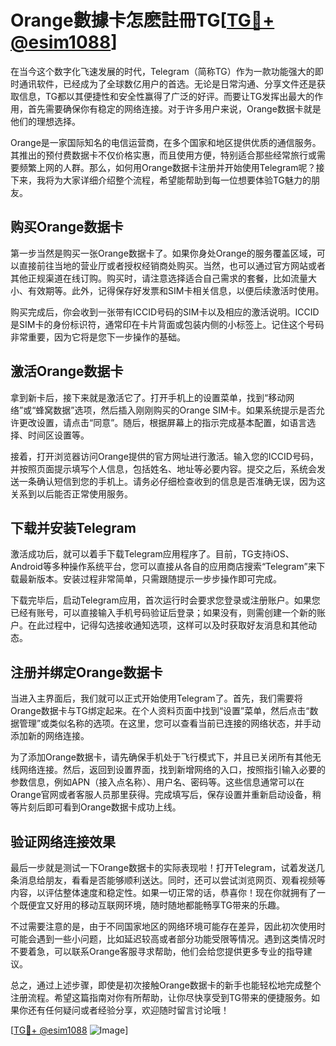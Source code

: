 # Orange數據卡怎麽註冊TG[[TG💪+ @esim1088](https://t.me/s/esim1088)]

在当今这个数字化飞速发展的时代，Telegram（简称TG）作为一款功能强大的即时通讯软件，已经成为了全球数亿用户的首选。无论是日常沟通、分享文件还是获取信息，TG都以其便捷性和安全性赢得了广泛的好评。而要让TG发挥出最大的作用，首先需要确保你有稳定的网络连接。对于许多用户来说，Orange数据卡就是他们的理想选择。

Orange是一家国际知名的电信运营商，在多个国家和地区提供优质的通信服务。其推出的预付费数据卡不仅价格实惠，而且使用方便，特别适合那些经常旅行或需要频繁上网的人群。那么，如何用Orange数据卡注册并开始使用Telegram呢？接下来，我将为大家详细介绍整个流程，希望能帮助到每一位想要体验TG魅力的朋友。

## 购买Orange数据卡

第一步当然是购买一张Orange数据卡了。如果你身处Orange的服务覆盖区域，可以直接前往当地的营业厅或者授权经销商处购买。当然，也可以通过官方网站或者其他正规渠道在线订购。购买时，请注意选择适合自己需求的套餐，比如流量大小、有效期等。此外，记得保存好发票和SIM卡相关信息，以便后续激活时使用。

购买完成后，你会收到一张带有ICCID号码的SIM卡以及相应的激活说明。ICCID是SIM卡的身份标识符，通常印在卡片背面或包装内侧的小标签上。记住这个号码非常重要，因为它将是您下一步操作的基础。

## 激活Orange数据卡

拿到新卡后，接下来就是激活它了。打开手机上的设置菜单，找到“移动网络”或“蜂窝数据”选项，然后插入刚刚购买的Orange SIM卡。如果系统提示是否允许更改设置，请点击“同意”。随后，根据屏幕上的指示完成基本配置，如语言选择、时间区设置等。

接着，打开浏览器访问Orange提供的官方网址进行激活。输入您的ICCID号码，并按照页面提示填写个人信息，包括姓名、地址等必要内容。提交之后，系统会发送一条确认短信到您的手机上。请务必仔细检查收到的信息是否准确无误，因为这关系到以后能否正常使用服务。

## 下载并安装Telegram

激活成功后，就可以着手下载Telegram应用程序了。目前，TG支持iOS、Android等多种操作系统平台，您可以直接从各自的应用商店搜索“Telegram”来下载最新版本。安装过程非常简单，只需跟随提示一步步操作即可完成。

下载完毕后，启动Telegram应用，首次运行时会要求您登录或注册账户。如果您已经有账号，可以直接输入手机号码验证后登录；如果没有，则需创建一个新的账户。在此过程中，记得勾选接收通知选项，这样可以及时获取好友消息和其他动态。

## 注册并绑定Orange数据卡

当进入主界面后，我们就可以正式开始使用Telegram了。首先，我们需要将Orange数据卡与TG绑定起来。在个人资料页面中找到“设置”菜单，然后点击“数据管理”或类似名称的选项。在这里，您可以查看当前已连接的网络状态，并手动添加新的网络连接。

为了添加Orange数据卡，请先确保手机处于飞行模式下，并且已关闭所有其他无线网络连接。然后，返回到设置界面，找到新增网络的入口，按照指引输入必要的参数信息，例如APN（接入点名称）、用户名、密码等。这些信息通常可以在Orange官网或者客服人员那里获得。完成填写后，保存设置并重新启动设备，稍等片刻后即可看到Orange数据卡成功上线。

## 验证网络连接效果

最后一步就是测试一下Orange数据卡的实际表现啦！打开Telegram，试着发送几条消息给朋友，看看是否能够顺利送达。同时，还可以尝试浏览网页、观看视频等内容，以评估整体速度和稳定性。如果一切正常的话，恭喜你！现在你就拥有了一个既便宜又好用的移动互联网环境，随时随地都能畅享TG带来的乐趣。

不过需要注意的是，由于不同国家地区的网络环境可能存在差异，因此初次使用时可能会遇到一些小问题，比如延迟较高或者部分功能受限等情况。遇到这类情况时不要着急，可以联系Orange客服寻求帮助，他们会给您提供更多专业的指导建议。

总之，通过上述步骤，即使是初次接触Orange数据卡的新手也能轻松地完成整个注册流程。希望这篇指南对你有所帮助，让你尽快享受到TG带来的便捷服务。如果你还有任何疑问或者经验分享，欢迎随时留言讨论哦！

[[TG💪+ @esim1088](https://t.me/s/esim1088) ![Image](https://i.postimg.cc/4NQfJmqS/Snipaste-2025-05-13-00-14-12.png)]